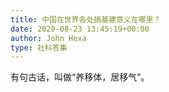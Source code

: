 ```yaml
---
title: 中国在世界各处搞基建意义在哪里？
date: 2020-08-23 13:45:19+00:00
author: John Hexa
type: 社科答集
---
```

有句古话，叫做“养移体，居移气”。


